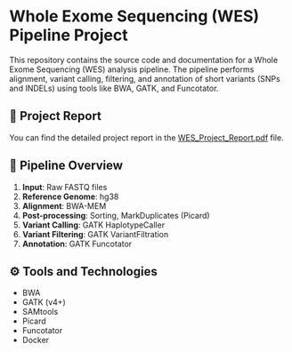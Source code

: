 # Whole Exome Sequencing (WES) Pipeline Project

This repository contains the source code and documentation for a Whole Exome Sequencing (WES) analysis pipeline. The pipeline performs alignment, variant calling, filtering, and annotation of short variants (SNPs and INDELs) using tools like BWA, GATK, and Funcotator.

## 📄 Project Report

You can find the detailed project report in the [WES_Project_Report.pdf](./WES_Project_Report.pdf) file.


## 🧬 Pipeline Overview

1. **Input**: Raw FASTQ files
2. **Reference Genome**: hg38
3. **Alignment**: BWA-MEM
4. **Post-processing**: Sorting, MarkDuplicates (Picard)
5. **Variant Calling**: GATK HaplotypeCaller
6. **Variant Filtering**: GATK VariantFiltration
7. **Annotation**: GATK Funcotator

## ⚙️ Tools and Technologies

- BWA
- GATK (v4+)
- SAMtools
- Picard
- Funcotator
- Docker


